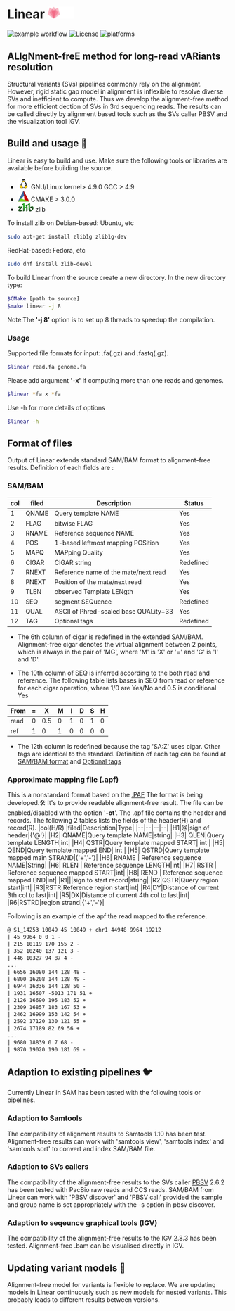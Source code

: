 
Linear <img width="60px" src="images/linear_logo-1.svg"/>
====
![example workflow](https://github.com/catx1024/linear/actions/workflows/cmake.yml/badge.svg)
[![License](https://img.shields.io/badge/License-BSD%203--Clause-blue.svg)](https://opensource.org/licenses/BSD-3-Clause)
![platforms](https://img.shields.io/badge/platform-linux-informational.svg)

## ALIgNment-freE method for long-read vARiants resolution 
Structural variants (SVs) pipelines commonly rely on the alignment.
However, rigid static gap model in alignment is inflexible to resolve diverse SVs and inefficient to compute.
Thus we develop the alignment-free method for more efficient dection of SVs in 3rd sequencing reads.
The results can be called directly by alignment based tools such as the SVs caller PBSV and the visualization tool IGV.

## Build and usage 💩
Linear is easy to build and use.
Make sure the following tools or libraries are available before building the source.

- <img src="images/linux_logo.png" width="26"/> GNU/Linux kernel> 4.9.0  GCC > 4.9
- <img src="images/cmake_logo.png" width="26"/> CMAKE > 3.0.0
- <img src="images/Zlib_3D_green.svg" width="36"/> zlib

To install zlib on
Debian-based: Ubuntu, etc
```bash
sudo apt-get install zlib1g zlib1g-dev
```
RedHat-based: Fedora, etc
```bash
sudo dnf install zlib-devel
```
To build Linear from the source create a new directory. In the new directory type:
```bash
$CMake [path to source] 
$make linear -j 8 
```
Note:The <b>'-j 8'</b> option is to set up 8 threads to speedup the compilation.
### Usage
Supported file formats  for input: .fa(.gz) and .fastq(.gz).
```bash
$linear read.fa genome.fa
``` 
Please add argument <b>'-x'</b> if computing more than one reads and genomes.
```bash
$linear *fa x *fa
``` 
Use -h for more details of options
```bash
$linear -h
```

## Format of files 
Output of Linear extends standard SAM/BAM format to alignment-free results.
Definition of each fields are :
### SAM/BAM

|col |filed|Description|Status|
|--|--|--|--|
|   1  | QNAME | Query template NAME                       | Yes       |           
|   2  | FLAG  | bitwise FLAG                              | Yes       | 
|   3  | RNAME | Reference sequence NAME                   | Yes       | 
|   4  | POS   | 1-based leftmost mapping POSition         | Yes       | 
|   5  | MAPQ  | MAPping Quality                           | Yes       | 
|   6  | CIGAR | CIGAR string                              | Redefined   | 
|   7  | RNEXT | Reference name of the mate/next read      | Yes       |
|   8  | PNEXT | Position of the mate/next read            | Yes       |
|   9  | TLEN  | observed Template LENgth                  | Yes       | 
|   10 | SEQ   | segment SEQuence                          | Redefined   |
|   11 | QUAL  | ASCII of Phred-scaled base QUALity+33     | Yes       |
|   12 | TAG   | Optional tags                             | Redefined   |

- The 6th column of cigar is redefined in the extended SAM/BAM.
Alignment-free cigar denotes the virtual alignment between 2 points, which is always in the pair of 'MG', where 'M' is 'X' or '=' and 'G' is 'I' and 'D'.


- The 10th column of SEQ is inferred according to the both read and reference.
The following table lists bases in SEQ from read or reference for each cigar operation, where
1/0 are Yes/No and 0.5 is conditional Yes

|From|=|X|M|I|D|S|H|
|--|--|--|--|--|--|--|--|
|read|0|0.5|0|1|0|1|0|
|ref|1|0|1|0|0|0|0|

- The 12th column is redefined because the tag 'SA:Z' uses cigar.
Other tags are identical to the standard.
Definition of each tag can be found at [SAM/BAM format](https://samtools.github.io/hts-specs/SAMv1.pdf) and [Optional tags](https://samtools.github.io/hts-specs/SAMtags.pdf)

### Approximate mapping file (.apf) 
This is a nonstandard format based on the [.PAF](https://github.com/lh3/miniasm/blob/master/PAF.md)
The format is being developed.🛠
It's to provide readable alignment-free result.
The file can be enabled/disabled with the option '<b>-ot</b>'.
The .apf file contains the header and records.
The following 2 tables lists the fields of the header(H) and record(R).
|col(H/R) |filed|Description|Type|
|--|--|--|--|
|H1|@|sign of header|{'@'}|
|H2| QNAME|Query template NAME|string|
|H3| QLEN|Query template LENGTH|int|
|H4| QSTR|Query template mapped START| int |
|H5| QEND|Query template mapped END| int |
|H5| QSTRD|Query template mapped main STRAND|{'+','-'}|
|H6| RNAME | Reference sequence NAME|String| 
|H6| RLEN | Reference sequence LENGTH|int| 
|H7| RSTR | Reference sequence mapped START|int| 
|H8| REND | Reference sequence mapped END|int| 
|R1|\||sign to start record|string|
|R2|QSTR|Query region start|int|
|R3|RSTR|Reference region start|int|
|R4|DY|Distance of current 3th col to last|int|
|R5|DX|Distance of current 4th col to last|int|
|R6|RSTRD|region strand|{'+','-'}|

Following is an example of the apf the read mapped to the reference.
```
@ S1_14253 10049 45 10049 + chr1 44948 9964 19212 
| 45 9964 0 0 1 - 
| 215 10119 170 155 2 -
| 352 10240 137 121 3 -
| 446 10327 94 87 4 - 
...
| 6656 16080 144 128 48 - 
| 6800 16208 144 128 49 - 
| 6944 16336 144 128 50 - 
| 1931 16507 -5013 171 51 + 
| 2126 16690 195 183 52 + 
| 2309 16857 183 167 53 + 
| 2462 16999 153 142 54 + 
| 2592 17120 130 121 55 + 
| 2674 17189 82 69 56 + 
...
| 9680 18839 0 7 68 - 
| 9870 19020 190 181 69 -
```

## Adaption to existing pipelines 🐦
Currently Linear in SAM has been tested with the following tools or pipelines.
### Adaption to Samtools
The compatibility of alignment results to Samtools 1.10 has been test.
Alignment-free results can work with 'samtools view', 'samtools index' and 'samtools sort' to convert and index SAM/BAM file.

### Adaption to SVs callers
The compatibility of the alignment-free results to the SVs caller [PBSV](https://github.com/PacificBiosciences/pbsv) 2.6.2 has been tested with PacBio raw reads and CCS reads.
SAM/BAM from Linear can work with 'PBSV discover' and 'PBSV call' provided the sample and group name is set appropriately with the -s option in pbsv discover.

### Adaption to seqeunce graphical tools (IGV)
The compatibility of the alignment-free results to the IGV 2.8.3 has been tested.
Alignment-free .bam  can be visualised directly in IGV.

## Updating variant models 🐢
Alignment-free model for variants is flexible to replace.
We are updating models in Linear continuously such as new models for nested variants.
This probably leads to different results between versions.
